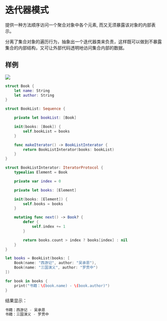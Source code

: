 # 迭代器模式

提供一种方法顺序访问一个聚合对象中各个元素, 而又无须暴露该对象的内部表示。

分离了集合对象的遍历行为，抽象出一个迭代器类来负责，这样既可以做到不暴露集合的内部结构，又可让外部代码透明地访问集合内部的数据。

## 样例

![](http://blog.oldbird.run/mweb/16171939142879.jpg)

```swift
struct Book {
    let name: String
    let author: String
}

struct BookList: Sequence {

    private let bookList: [Book]

    init(books: [Book]) {
        self.bookList = books
    }

    func makeIterator() -> BookListInterator {
        return BookListInterator(books: bookList)
    }
}

struct BookListInterator: IteratorProtocol {
    typealias Element = Book

    private var index = 0

    private let books: [Element]

    init(books: [Element]) {
        self.books = books
    }

    mutating func next() -> Book? {
        defer {
            self.index += 1
        }

        return books.count > index ? books[index] : nil
    }
}

let books = BookList(books: [
    Book(name: "西游记", author: "吴承恩"),
    Book(name: "三国演义", author: "罗贯中")
])

for book in books {
    print("书籍：\(book.name) - \(book.author)")
}
```

结果显示：

```swift
书籍：西游记 - 吴承恩
书籍：三国演义 - 罗贯中
```
